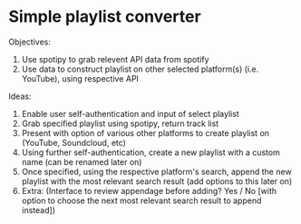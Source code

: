 # Simple playlist converter

Objectives:

1. Use spotipy to grab relevent API data from spotify
2. Use data to construct playlist on other selected platform(s) (i.e. YouTube), using respective API

Ideas:

1. Enable user self-authentication and input of select playlist
2. Grab specified playlist using spotipy, return track list
3. Present with option of various other platforms to create playlist on (YouTube, Soundcloud, etc)
4. Using further self-authentication, create a new playlist with a custom name (can be renamed later on)
5. Once specified, using the respective platform's search, append the new playlist with the most relevant search result (add options to this later on)
6. Extra: (Interface to review appendage before adding? Yes / No [with option to choose the next most relevant search result to append instead]) 

